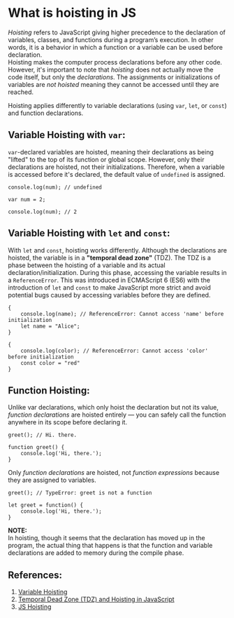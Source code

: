 # What is hoisting in JS

*Hoisting* refers to JavaScript giving higher precedence to the declaration of variables, classes, and functions during a program’s execution. In other words, it is a behavior in which a function or a variable can be used before declaration.\
Hoisting makes the computer process declarations before any other code.\
However, it's important to note that *hoisting* does not actually move the code itself, but only the *declarations*. The assignments or initializations of variables are *not hoisted* meaning they cannot be accessed until they are reached. 

Hoisting applies differently to variable declarations (using `var`, `let`, or `const`) and function declarations.

## Variable Hoisting with `var`:
`var`-declared variables are hoisted, meaning their declarations as being "lifted" to the top of its function or global scope. However, only their declarations are hoisted, not their initializations. Therefore, when a variable is accessed before it's declared, the default value of `undefined` is assigned.
```
console.log(num); // undefined

var num = 2;

console.log(num); // 2
```

## Variable Hoisting with `let` and `const`:
With `let` and `const`, hoisting works differently. Although the declarations are hoisted, the variable is in a **"temporal dead zone"** (TDZ). The TDZ is a phase between the hoisting of a variable and its actual declaration/initialization. During this phase, accessing the variable results in a `ReferenceError`. This was introduced in ECMAScript 6 (ES6) with the introduction of `let` and `const` to make JavaScript more strict and avoid potential bugs caused by accessing variables before they are defined.
```
{
    console.log(name); // ReferenceError: Cannot access 'name' before initialization
    let name = "Alice";
}
```

```
{
    console.log(color); // ReferenceError: Cannot access 'color' before initialization
    const color = "red"
}
```

## Function Hoisting:
Unlike var declarations, which only hoist the declaration but not its value, *function declarations* are hoisted entirely — you can safely call the function anywhere in its scope before declaring it.
```
greet(); // Hi. there.

function greet() {
    console.log('Hi, there.');
}
```


Only *function declarations* are hoisted, not *function expressions* because they are assigned to variables.
```
greet(); // TypeError: greet is not a function

let greet = function() {
    console.log('Hi, there.');
}
```
**NOTE:**\
In hoisting, though it seems that the declaration has moved up in the program, the actual thing that happens is that the function and variable declarations are added to memory during the compile phase.

## References:
1. [Variable Hoisting](https://developer.mozilla.org/en-US/docs/Web/JavaScript/Guide/Grammar_and_types#variable_hoisting)
2. [Temporal Dead Zone (TDZ) and Hoisting in JavaScript](https://www.freecodecamp.org/news/javascript-temporal-dead-zone-and-hoisting-explained/)
3. [JS Hoisting](https://www.programiz.com/javascript/hoisting)


